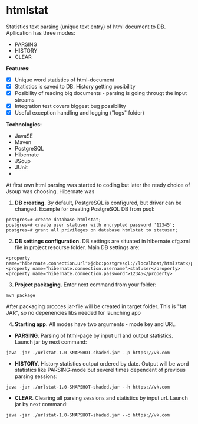 # htmlstat
Statistics text parsing (unique text entry) of html document to DB. Apllication has three modes:
* PARSING
* HISTORY
* CLEAR

**Features:**
- [x] Unique word statistics of html-document
- [x] Statistics is saved to DB. History getting posibility
- [x] Posibility of reading big documents - parsing is going througt the input streams
- [x] Integration test covers biggest bug possibility
- [x] Useful exception handling and logging ("logs" folder)

**Technologies:**
- JavaSE
- Maven
- PostgreSQL
- Hibernate
- JSoup
- JUnit
- 
At first own html parsing was started to coding but later the ready choice of Jsoup was choosing. Hibernate was 

1. **DB creating.** By default, PostgreSQL is configured, but driver can be changed. Example for creating PostgreSQL DB from psql:
```
postgres=# create database htmlstat;
postgres=# create user statuser with encrypted password '12345';
postgres=# grant all privileges on database htmlstat to statuser;
```
2. **DB settings configuration.** DB settings are situated in hibernate.cfg.xml file in project resourse folder. Main DB settings are:
```
<property name="hibernate.connection.url">jdbc:postgresql://localhost/htmlstat</property>
<property name="hibernate.connection.username">statuser</property>
<property name="hibernate.connection.password">12345</property>
 ```
3. **Project packaging.** Enter next command from your folder:
```
mvn package
```
After packaging procces jar-file will be created in target folder. This is "fat JAR", so no depenencies libs needed for launching app

4. **Starting app.** All modes have two arguments - mode key and URL.
* **PARSING**. Parsing of html-page by input url and output statistics. Launch jar by next command:
```
java -jar ./urlstat-1.0-SNAPSHOT-shaded.jar --p https://vk.com
```
* **HISTORY**. History statistics output ordered by date. Output will be word statistics like PARSING-mode but severel times dependent of previous parsing sessions:
```
java -jar ./urlstat-1.0-SNAPSHOT-shaded.jar --h https://vk.com
```
* **CLEAR**. Clearing all parsing sessions and statistics by input url. Launch jar by next command:
```
java -jar ./urlstat-1.0-SNAPSHOT-shaded.jar --c https://vk.com
```
